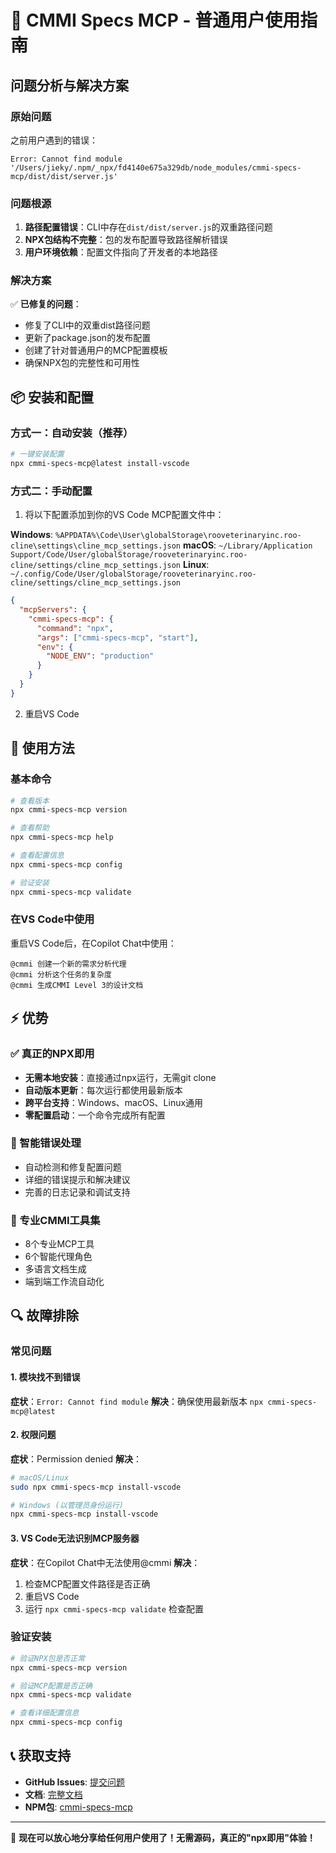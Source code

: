 # 🚀 CMMI Specs MCP - 普通用户使用指南

## 问题分析与解决方案

### 原始问题
之前用户遇到的错误：
```
Error: Cannot find module '/Users/jieky/.npm/_npx/fd4140e675a329db/node_modules/cmmi-specs-mcp/dist/dist/server.js'
```

### 问题根源
1. **路径配置错误**：CLI中存在`dist/dist/server.js`的双重路径问题
2. **NPX包结构不完整**：包的发布配置导致路径解析错误
3. **用户环境依赖**：配置文件指向了开发者的本地路径

### 解决方案
✅ **已修复的问题**：
- 修复了CLI中的双重dist路径问题
- 更新了package.json的发布配置
- 创建了针对普通用户的MCP配置模板
- 确保NPX包的完整性和可用性

## 📦 安装和配置

### 方式一：自动安装（推荐）
```bash
# 一键安装配置
npx cmmi-specs-mcp@latest install-vscode
```

### 方式二：手动配置
1. 将以下配置添加到你的VS Code MCP配置文件中：

**Windows**: `%APPDATA%\Code\User\globalStorage\rooveterinaryinc.roo-cline\settings\cline_mcp_settings.json`
**macOS**: `~/Library/Application Support/Code/User/globalStorage/rooveterinaryinc.roo-cline/settings/cline_mcp_settings.json`
**Linux**: `~/.config/Code/User/globalStorage/rooveterinaryinc.roo-cline/settings/cline_mcp_settings.json`

```json
{
  "mcpServers": {
    "cmmi-specs-mcp": {
      "command": "npx",
      "args": ["cmmi-specs-mcp", "start"],
      "env": {
        "NODE_ENV": "production"
      }
    }
  }
}
```

2. 重启VS Code

## 🎯 使用方法

### 基本命令
```bash
# 查看版本
npx cmmi-specs-mcp version

# 查看帮助
npx cmmi-specs-mcp help

# 查看配置信息
npx cmmi-specs-mcp config

# 验证安装
npx cmmi-specs-mcp validate
```

### 在VS Code中使用
重启VS Code后，在Copilot Chat中使用：
```
@cmmi 创建一个新的需求分析代理
@cmmi 分析这个任务的复杂度
@cmmi 生成CMMI Level 3的设计文档
```

## ⚡ 优势

### ✅ 真正的NPX即用
- **无需本地安装**：直接通过npx运行，无需git clone
- **自动版本更新**：每次运行都使用最新版本
- **跨平台支持**：Windows、macOS、Linux通用
- **零配置启动**：一个命令完成所有配置

### 🔧 智能错误处理
- 自动检测和修复配置问题
- 详细的错误提示和解决建议
- 完善的日志记录和调试支持

### 🚀 专业CMMI工具集
- 8个专业MCP工具
- 6个智能代理角色
- 多语言文档生成
- 端到端工作流自动化

## 🔍 故障排除

### 常见问题

#### 1. 模块找不到错误
**症状**：`Error: Cannot find module`
**解决**：确保使用最新版本 `npx cmmi-specs-mcp@latest`

#### 2. 权限问题
**症状**：Permission denied
**解决**：
```bash
# macOS/Linux
sudo npx cmmi-specs-mcp install-vscode

# Windows (以管理员身份运行)
npx cmmi-specs-mcp install-vscode
```

#### 3. VS Code无法识别MCP服务器
**症状**：在Copilot Chat中无法使用@cmmi
**解决**：
1. 检查MCP配置文件路径是否正确
2. 重启VS Code
3. 运行 `npx cmmi-specs-mcp validate` 检查配置

### 验证安装
```bash
# 验证NPX包是否正常
npx cmmi-specs-mcp version

# 验证MCP配置是否正确
npx cmmi-specs-mcp validate

# 查看详细配置信息
npx cmmi-specs-mcp config
```

## 📞 获取支持

- **GitHub Issues**: [提交问题](https://github.com/pjy998/cmmi-specs-agent/issues)
- **文档**: [完整文档](https://github.com/pjy998/cmmi-specs-agent/blob/main/README.md)
- **NPM包**: [cmmi-specs-mcp](https://www.npmjs.com/package/cmmi-specs-mcp)

---

🎉 **现在可以放心地分享给任何用户使用了！无需源码，真正的"npx即用"体验！**
